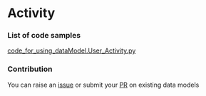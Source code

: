 # Activity

### List of code samples 

<!-- 50-List of code -->

<!-- [code entry](link) -->
[code_for_using_dataModel.User_Activity.py](https://github.com/smart-data-models/dataModel.User/blob/master/Activity/code/code_for_using_dataModel.User_Activity.py)


<!-- /50-List of code -->

### Contribution
You can raise an [issue](https://github.com/smart-data-models/dataModel.User/issues) or submit your [PR](https://github.com/smart-data-models/dataModel.User/pulls) on existing data models
